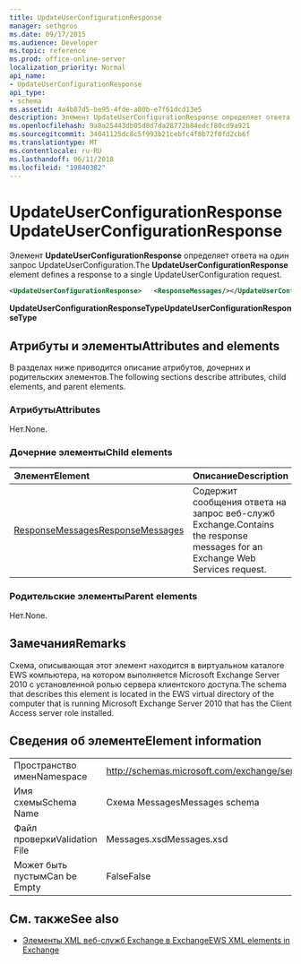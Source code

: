 ```yaml
---
title: UpdateUserConfigurationResponse
manager: sethgros
ms.date: 09/17/2015
ms.audience: Developer
ms.topic: reference
ms.prod: office-online-server
localization_priority: Normal
api_name:
- UpdateUserConfigurationResponse
api_type:
- schema
ms.assetid: 4a4b87d5-be95-4fde-a80b-e7f61dcd13e5
description: Элемент UpdateUserConfigurationResponse определяет ответа на один запрос UpdateUserConfiguration.
ms.openlocfilehash: 9a8a25443db05d8d7da28772b84edcf80cd9a921
ms.sourcegitcommit: 34041125dc8c5f993b21cebfc4f8b72f0fd2cb6f
ms.translationtype: MT
ms.contentlocale: ru-RU
ms.lasthandoff: 06/11/2018
ms.locfileid: "19840382"
---
```

# <a name="updateuserconfigurationresponse"></a><span data-ttu-id="56522-103">UpdateUserConfigurationResponse</span><span class="sxs-lookup"><span data-stu-id="56522-103">UpdateUserConfigurationResponse</span></span>

<span data-ttu-id="56522-104">Элемент **UpdateUserConfigurationResponse** определяет ответа на один запрос UpdateUserConfiguration.</span><span class="sxs-lookup"><span data-stu-id="56522-104">The **UpdateUserConfigurationResponse** element defines a response to a single UpdateUserConfiguration request.</span></span> 
  
```xml
<UpdateUserConfigurationResponse>   <ResponseMessages/></UpdateUserConfigurationResponse>
```

 <span data-ttu-id="56522-105">**UpdateUserConfigurationResponseType**</span><span class="sxs-lookup"><span data-stu-id="56522-105">**UpdateUserConfigurationResponseType**</span></span>
## <a name="attributes-and-elements"></a><span data-ttu-id="56522-106">Атрибуты и элементы</span><span class="sxs-lookup"><span data-stu-id="56522-106">Attributes and elements</span></span>

<span data-ttu-id="56522-107">В разделах ниже приводится описание атрибутов, дочерних и родительских элементов.</span><span class="sxs-lookup"><span data-stu-id="56522-107">The following sections describe attributes, child elements, and parent elements.</span></span>
  
### <a name="attributes"></a><span data-ttu-id="56522-108">Атрибуты</span><span class="sxs-lookup"><span data-stu-id="56522-108">Attributes</span></span>

<span data-ttu-id="56522-109">Нет.</span><span class="sxs-lookup"><span data-stu-id="56522-109">None.</span></span>
  
### <a name="child-elements"></a><span data-ttu-id="56522-110">Дочерние элементы</span><span class="sxs-lookup"><span data-stu-id="56522-110">Child elements</span></span>

|<span data-ttu-id="56522-111">**Элемент**</span><span class="sxs-lookup"><span data-stu-id="56522-111">**Element**</span></span>|<span data-ttu-id="56522-112">**Описание**</span><span class="sxs-lookup"><span data-stu-id="56522-112">**Description**</span></span>|
|:-----|:-----|
|[<span data-ttu-id="56522-113">ResponseMessages</span><span class="sxs-lookup"><span data-stu-id="56522-113">ResponseMessages</span></span>](responsemessages.md) <br/> |<span data-ttu-id="56522-114">Содержит сообщения ответа на запрос веб-служб Exchange.</span><span class="sxs-lookup"><span data-stu-id="56522-114">Contains the response messages for an Exchange Web Services request.</span></span>  <br/> |
   
### <a name="parent-elements"></a><span data-ttu-id="56522-115">Родительские элементы</span><span class="sxs-lookup"><span data-stu-id="56522-115">Parent elements</span></span>

<span data-ttu-id="56522-116">Нет.</span><span class="sxs-lookup"><span data-stu-id="56522-116">None.</span></span>
  
## <a name="remarks"></a><span data-ttu-id="56522-117">Замечания</span><span class="sxs-lookup"><span data-stu-id="56522-117">Remarks</span></span>

<span data-ttu-id="56522-118">Схема, описывающая этот элемент находится в виртуальном каталоге EWS компьютера, на котором выполняется Microsoft Exchange Server 2010 с установленной ролью сервера клиентского доступа.</span><span class="sxs-lookup"><span data-stu-id="56522-118">The schema that describes this element is located in the EWS virtual directory of the computer that is running Microsoft Exchange Server 2010 that has the Client Access server role installed.</span></span>
  
## <a name="element-information"></a><span data-ttu-id="56522-119">Сведения об элементе</span><span class="sxs-lookup"><span data-stu-id="56522-119">Element information</span></span>

|||
|:-----|:-----|
|<span data-ttu-id="56522-120">Пространство имен</span><span class="sxs-lookup"><span data-stu-id="56522-120">Namespace</span></span>  <br/> |http://schemas.microsoft.com/exchange/services/2006/messages  <br/> |
|<span data-ttu-id="56522-121">Имя схемы</span><span class="sxs-lookup"><span data-stu-id="56522-121">Schema Name</span></span>  <br/> |<span data-ttu-id="56522-122">Схема Messages</span><span class="sxs-lookup"><span data-stu-id="56522-122">Messages schema</span></span>  <br/> |
|<span data-ttu-id="56522-123">Файл проверки</span><span class="sxs-lookup"><span data-stu-id="56522-123">Validation File</span></span>  <br/> |<span data-ttu-id="56522-124">Messages.xsd</span><span class="sxs-lookup"><span data-stu-id="56522-124">Messages.xsd</span></span>  <br/> |
|<span data-ttu-id="56522-125">Может быть пустым</span><span class="sxs-lookup"><span data-stu-id="56522-125">Can be Empty</span></span>  <br/> |<span data-ttu-id="56522-126">False</span><span class="sxs-lookup"><span data-stu-id="56522-126">False</span></span>  <br/> |
   
## <a name="see-also"></a><span data-ttu-id="56522-127">См. также</span><span class="sxs-lookup"><span data-stu-id="56522-127">See also</span></span>



- [<span data-ttu-id="56522-128">Элементы XML веб-служб Exchange в Exchange</span><span class="sxs-lookup"><span data-stu-id="56522-128">EWS XML elements in Exchange</span></span>](ews-xml-elements-in-exchange.md)

